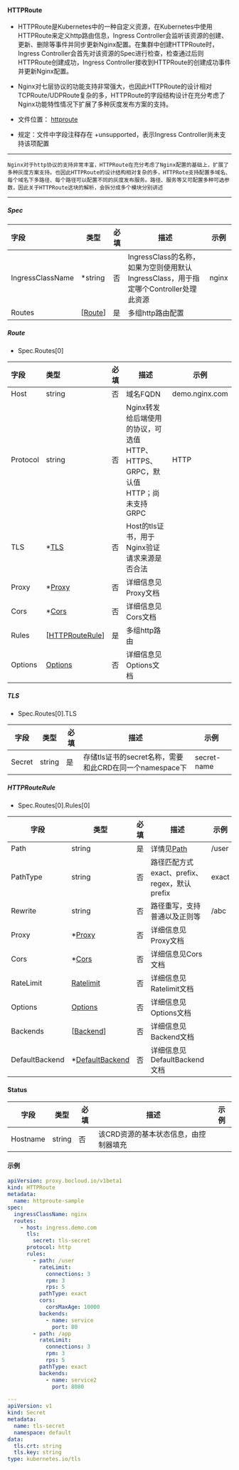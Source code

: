 #### HTTPRoute

- HTTPRoute是Kubernetes中的一种自定义资源，在Kubernetes中使用HTTPRoute来定义http路由信息，Ingress Controller会监听该资源的创建、更新、删除等事件并同步更新Nginx配置。在集群中创建HTTPRoute时，Ingress Controller会首先对该资源的Spec进行检查，检查通过后则HTTPRoute创建成功，Ingress Controller接收到HTTPRoute的创建成功事件并更新Nginx配置。

- Nginx对七层协议的功能支持非常强大，也因此HTTPRoute的设计相对TCPRoute/UDPRoute复杂的多，HTTPRoute的字段结构设计在充分考虑了Nginx功能特性情况下扩展了多种灰度发布方案的支持。

- 文件位置： [httproute](../apis/proxy/v1beta1/httproute_types.go)

- 规定：文件中字段注释存在 +unsupported，表示Ingress Controller尚未支持该项配置

  

------

​    `Nginx对于http协议的支持非常丰富，HTTPRoute在充分考虑了Nginx配置的基础上，扩展了多种灰度方案支持。也因此HTTPRoute的设计结构相对复杂的多，HTTPRote支持配置多域名、每个域名下多路径、每个路径可以配置不同的灰度发布服务。路径、服务等又可配置多种可选参数，因此关于HTTPRoute这块的解析，会拆分成多个模块分别讲述`

------



##### Spec

| 字段             | 类型                          | 必填 | 描述                                                         | 示例  |
| :--------------- | ----------------------------- | ---- | ------------------------------------------------------------ | ----- |
| IngressClassName | *string                       | 否   | IngressClass的名称，如果为空则使用默认IngressClass，用于指定哪个Controller处理此资源 | nginx |
| Routes           | [[Route](httproute.md#route)] | 是   | 多组http路由配置                                             |       |

##### Route  

- Spec.Routes[0]

| 字段     | 类型                                               | 必填 | 描述                                                         | 示例           |
| :------- | :------------------------------------------------- | ---- | ------------------------------------------------------------ | -------------- |
| Host     | string                                             | 否   | 域名FQDN                                                     | demo.nginx.com |
| Protocol | string                                             | 否   | Nginx转发给后端使用的协议，可选值HTTP、HTTPS、GRPC，默认值HTTP；尚未支持GRPC | HTTP           |
| TLS      | *[TLS](httproute.md#tls)                           | 否   | Host的tls证书，用于Nginx验证请求来源是否合法                 |                |
| Proxy    | *[Proxy](httproute-proxy.md)                       | 否   | 详细信息见Proxy文档                                          |                |
| Cors     | *[Cors](httproute-cors.md)                         | 否   | 详细信息见Cors文档                                           |                |
| Rules    | [[HTTPRouteRule](httproute.md#httprouterule)]      | 是   | 多组http路由                                                 |                |
| Options  | [Options](httproute-options.md#specroutes0options) | 否   | 详细信息见Options文档                                        |                |

##### TLS

- Spec.Routes[0].TLS

| 字段   | 类型   | 必填 | 描述                                                    | 示例        |
| ------ | ------ | ---- | ------------------------------------------------------- | ----------- |
| Secret | string | 是   | 存储tls证书的secret名称，需要和此CRD在同一个namespace下 | secret-name |

##### HTTPRouteRule

- Spec.Routes[0].Rules[0]

| 字段           | 类型                                                     | 必填 | 描述                                         | 示例  |
| -------------- | -------------------------------------------------------- | ---- | -------------------------------------------- | ----- |
| Path           | string                                                   | 是   | 详情见[Path](httproute-path.md)              | /user |
| PathType       | string                                                   | 否   | 路径匹配方式exact、prefix、regex，默认prefix | exact |
| Rewrite        | string                                                   | 否   | 路径重写，支持普通以及正则等                 | /abc  |
| Proxy          | *[Proxy](httproute-proxy.md)                             | 否   | 详细信息见Proxy文档                          |       |
| Cors           | *[Cors](httproute-cors.md)                               | 否   | 详细信息见Cors文档                           |       |
| RateLimit      | [Ratelimit](httproute-ratelimit.md)                      | 否   | 详细信息见Ratelimit文档                      |       |
| Options        | [Options](httproute-options.md#specroutes0rules0options) | 否   | 详细信息见Options文档                        |       |
| Backends       | [[Backend](httproute-backend.md)]                        | 否   | 详细信息见Backend文档                        |       |
| DefaultBackend | *[DefaultBackend](httproute-defaultbackend.md)           | 否   | 详细信息见DefaultBackend文档                 |       |

#### Status

| 字段     | 类型   | 必填 | 描述                                  | 示例 |
| -------- | ------ | ---- | ------------------------------------- | ---- |
| Hostname | string | 否   | 该CRD资源的基本状态信息，由控制器填充 |      |



#### 示例

```yaml
apiVersion: proxy.bocloud.io/v1beta1
kind: HTTPRoute
metadata:
  name: httproute-sample
spec:
  ingressClassName: nginx
  routes:
    - host: ingress.demo.com
      tls:
        secret: tls-secret
      protocol: http
      rules:
        - path: /user
          rateLimit:
            connections: 3
            rpm: 3
            rps: 5
          pathType: exact
          cors:
            corsMaxAge: 10000
          backends:
            - name: service
              port: 80
        - path: /app
          rateLimit:
            connections: 3
            rpm: 3
            rps: 5
          pathType: exact
          backends:
            - name: service2
              port: 8080

---
apiVersion: v1
kind: Secret
metadata:
  name: tls-secret
  namespace: default
data:
  tls.crt: string
  tls.key: string
type: kubernetes.io/tls

```